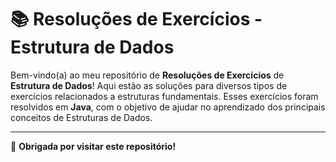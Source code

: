 # 📚 Resoluções de Exercícios - Estrutura de Dados

Bem-vindo(a) ao meu repositório de **Resoluções de Exercícios** de **Estrutura de Dados**! Aqui estão as soluções para diversos tipos de exercícios relacionados a estruturas fundamentais. Esses exercícios foram resolvidos em **Java**, com o objetivo de ajudar no aprendizado dos principais conceitos de Estruturas de Dados.

---

🖤 **Obrigada por visitar este repositório!**
